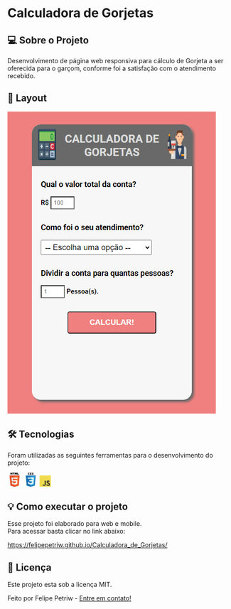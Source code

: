 # Calculadora de Gorjetas
 
## 💻 Sobre o Projeto

Desenvolvimento de página web responsiva para cálculo de Gorjeta a ser oferecida para o garçom, conforme foi a satisfação com o atendimento recebido. 

## 🎨 Layout

![image](https://github.com/FelipePetriw/Calculadora_de_Gorjetas/blob/main/img/Apresenta%C3%A7%C3%A3o.png)


## 🛠 Tecnologias

Foram utilizadas as seguintes ferramentas para o desenvolvimento do projeto:

<code><img height="32" src="https://raw.githubusercontent.com/github/explore/80688e429a7d4ef2fca1e82350fe8e3517d3494d/topics/html/html.png" alt="HTML5"/></code>
<code><img height="32" src="https://raw.githubusercontent.com/github/explore/80688e429a7d4ef2fca1e82350fe8e3517d3494d/topics/css/css.png" alt="CSS"/></code>
<code><img height="26" src="https://github.com/devicons/devicon/blob/master/icons/javascript/javascript-original.svg" alt="JavaScript"/></code>


## 💡 Como executar o projeto

Esse projeto foi elaborado para web e mobile. </br>
Para acessar basta clicar no link abaixo:

https://felipepetriw.github.io/Calculadora_de_Gorjetas/


## 📝 Licença

Este projeto esta sob a licença MIT.

Feito por Felipe Petriw - [Entre em contato!](https://www.linkedin.com/in/felipepetriw/)
